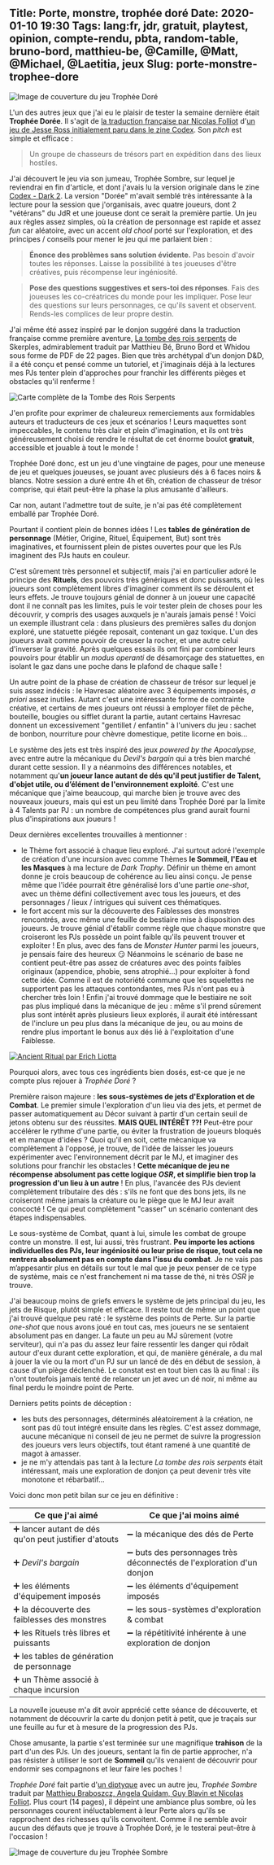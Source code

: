 Title: Porte, monstre, trophée doré
Date: 2020-01-10 19:30
Tags: lang:fr, jdr, gratuit, playtest, opinion, compte-rendu, pbta, random-table, bruno-bord, matthieu-be, @Camille, @Matt, @Michael, @Laetitia, jeux
Slug: porte-monstre-trophee-dore
---

![Image de couverture du jeu Trophée Doré](images/2020/01/trophee-dore.png)

L'un des autres jeux que j'ai eu le plaisir de tester la semaine dernière était **Trophée Dorée**.
Il s'agit de [la traduction française par Nicolas Folliot](https://nicolasfolliot.itch.io/trophee-dore)
d'[un jeu de Jesse Ross initialement paru dans le zine Codex](https://www.drivethrurpg.com/product/293716/).
Son _pitch_ est simple et efficace :

> Un groupe de chasseurs de trésors part en expédition dans des lieux hostiles.

J'ai découvert le jeu via son jumeau, Trophée Sombre, sur lequel je reviendrai en fin d'article,
et dont j'avais lu la version originale dans le zine [Codex - Dark 2](https://www.drivethrurpg.com/product/268198/Codex--Dark-2-Dec-2018).
La version "Dorée" m'avait semblé très intéressante à la lecture pour la session que j'organisais,
avec quatre joueurs, dont 2 "vétérans" du JdR et une joueuse dont ce serait la première partie.
Un jeu aux règles assez simples, où la création de personnage est rapide et assez _fun_ car aléatoire,
avec un accent _old chool_ porté sur l'exploration, et des principes / conseils pour mener le jeu qui me parlaient bien :

> **Énonce des problèmes sans solution évidente.** Pas besoin
> d'avoir toutes les réponses. Laisse la possibilité à tes joueuses
> d'être créatives, puis récompense leur ingéniosité.

> **Pose des questions suggestives et sers-toi des réponses**. Fais
> des joueuses les co-créatrices du monde pour les impliquer. Pose leur
> des questions sur leurs personnages, ce qu'ils savent et
> observent. Rends-les complices de leur propre destin.

J'ai même été assez inspiré par le donjon suggéré dans la traduction française comme première aventure,
[La tombe des rois serpents](https://www.whidou.fr/la-tombe-des-rois-serpents.html) de Skerples,
admirablement traduit par Matthieu Bé, Bruno Bord et Whidou sous forme de PDF de 22 pages.
Bien que très archétypal d'un donjon D&D,
il a été conçu et pensé comme un tutoriel, et j'imaginais déjà à la lectures mes PJs tenter plein d'approches
pour franchir les différents pièges et obstacles qu'il renferme !

![Carte complète de la Tombe des Rois Serpents](images/2020/01/tomb-of-the-serpent-kings.png)

J'en profite pour exprimer de chaleureux remerciements aux formidables auteurs et traducteurs de ces jeux et scénarios !
Leurs maquettes sont impeccables, le contenu très clair et plein d'imagination,
et ils ont très généreusement choisi de rendre le résultat de cet énorme boulot **gratuit**,
accessible et jouable à tout le monde !

Trophée Doré donc, est un jeu d'une vingtaine de pages, pour une meneuse de jeu et quelques joueuses,
se jouant avec plusieurs dés à 6 faces noirs & blancs.
Notre session a duré entre 4h et 6h, création de chasseur de trésor comprise,
qui était peut-être la phase la plus amusante d'ailleurs.

Car non, autant l'admettre tout de suite, je n'ai pas été complètement emballé par Trophée Doré.

Pourtant il contient plein de bonnes idées !
Les **tables de génération de personnage** (Métier, Origine, Rituel, Équipement, But)
sont très imaginatives, et fournissent plein de pistes ouvertes pour que les PJs imaginent des PJs hauts en couleur.

C'est sûrement très personnel et subjectif, mais j'ai en particulier adoré le principe des **Rituels**,
des pouvoirs très génériques et donc puissants, où les joueurs sont complètement libres d'imaginer
comment ils se déroulent et leurs effets.
Je trouve toujours génial de donner à un joueur une capacité dont il ne connaît pas les limites,
puis le voir tester plein de choses pour les découvrir, y compris des usages auxquels je n'aurais jamais pensé !
Voici un exemple illustrant cela : dans plusieurs des premières salles du donjon exploré,
une statuette piégée reposait, contenant un gaz toxique. L'un des joueurs avait comme pouvoir de creuser la rocher,
et une autre celui d'inverser la gravité. Après quelques essais ils ont fini par combiner leurs pouvoirs
pour établir un _modus operanti_ de désamorçage des statuettes, en isolant le gaz dans une poche dans le plafond de chaque salle !

Un autre point de la phase de création de chasseur de trésor sur lequel je suis assez indécis :
le Havresac aléatoire avec 3 équipements imposés, _a priori_ assez inutiles.
Autant c'est une intéressante forme de contrainte créative, et certains de mes joueurs ont réussi à employer
filet de pêche, bouteille, bougies ou sifflet durant la partie, autant certains Havresac donnent un excessivement
"gentillet / enfantin" à l'univers du jeu : sachet de bonbon, nourriture pour chèvre domestique, petite licorne en bois...

Le système des jets est très inspiré des jeux _powered by the Apocalypse_, avec entre autre la mécanique du _Devil's bargain_
qui a très bien marché durant cette session.
Il y a néanmoins des différences notables, et notamment qu'**un joueur lance autant de dés qu'il peut justifier de Talent,
d'objet utile, ou d’élément de l'environnement exploité**.
C'est une mécanique que j'aime beaucoup, qui marche bien je trouve avec des nouveaux joueurs,
mais qui est un peu limité dans Trophée Doré par la limite à 4 Talents par PJ :
un nombre de compétences plus grand aurait fourni plus d'inspirations aux joueurs !

Deux dernières excellentes trouvailles à mentionner :

- le Thème fort associé à chaque lieu exploré. J'ai surtout adoré l'exemple de création d'une incursion avec comme Thèmes
**le Sommeil, l'Eau et les Masques** à ma lecture de _Dark Trophy_.
Définir un thème en amont donne je crois beaucoup de cohérence au lieu ainsi conçu.
Je pense même que l'idée pourrait être généralisé lors d'une partie _one-shot_,
avec un thème défini collectivement avec tous les joueurs, et des personnages / lieux / intrigues qui suivent ces thématiques.
- le fort accent mis sur la découverte des Faiblesses des monstres rencontrés, avec même une feuille de bestiaire
mise à disposition des joueurs. Je trouve génial d'établir comme règle que chaque monstre que croiseront les PJs
possède un point faible qu'ils peuvent trouver et exploiter !
En plus, avec des fans de _Monster Hunter_ parmi les joueurs, je pensais faire des heureux 😏
Néanmoins le scénario de base ne contient peut-être pas assez de créatures avec des points faibles originaux
(appendice, phobie, sens atrophié...) pour exploiter à fond cette idée. Comme il est de notoriété commune que les squelettes
ne supportent pas les attaques contondantes, mes PJs n'ont pas eu à chercher très loin !
Enfin j'ai trouvé dommage que le bestiaire ne soit pas plus impliqué dans la mécanique de jeu :
même s'il prend sûrement plus sont intérêt après plusieurs lieux explorés, il aurait été intéressant de l'inclure un peu
plus dans la mécanique de jeu, ou au moins de rendre plus important le bonus aux dés lié à l'exploitation d'une Faiblesse.

[![Ancient Ritual par Erich Liotta](images/2020/01/erich-liotta-3-ancient-ritual-colour-lr.jpg)](https://www.artstation.com/artwork/VXe5N)

Pourquoi alors, avec tous ces ingrédients bien dosés, est-ce que je ne compte plus rejouer à _Trophée Doré_ ?

Première raison majeure : **les sous-systèmes de jets d'Exploration et de Combat**.
Le premier simule l'exploration d'un lieu via des jets, et permet de passer automatiquement au Décor suivant
à partir d'un certain seuil de jetons obtenu sur des réussites.
**MAIS QUEL INTÉRÊT ??!** Peut-être pour accélérer le rythme d'une partie, ou éviter la frustration de joueurs bloqués
et en manque d'idées ? Quoi qu'il en soit, cette mécanique va complètement à l'opposé, je trouve,
de l'idée de laisser les joueurs expérimenter avec l'environnement décrit par le MJ,
et imaginer des solutions pour franchir les obstacles ! **Cette mécanique de jeu ne récompense absolument pas
cette logique _OSR_, et simplifie bien trop la progression d'un lieu à un autre** !
En plus, l'avancée des PJs devient complètement tributaire des dés :
s'ils ne font que des bons jets, ils ne croiseront même jamais la créature ou le piège que le MJ leur avait concocté !
Ce qui peut complètement "casser" un scénario contenant des étapes indispensables.

Le sous-système de Combat, quant à lui, simule les combat de groupe contre un monstre.
Il est, lui aussi, très frustrant.
**Peu importe les actions individuelles des PJs, leur ingéniosité ou leur prise de risque,
tout cela ne rentrera absolument pas en compte dans l'issu du combat**.
Je ne vais pas m’appesantir plus en détails sur tout le mal que je peux penser de ce type de système,
mais ce n'est franchement ni ma tasse de thé, ni très _OSR_ je trouve.

J'ai beaucoup moins de griefs envers le système de jets principal du jeu, les jets de Risque,
plutôt simple et efficace. Il reste tout de même un point que j'ai trouvé quelque peu raté :
le système des points de Perte. Sur la partie _one-shot_ que nous avons joué en tout cas,
mes joueurs ne se sentaient absolument pas en danger. La faute un peu au MJ sûrement (votre serviteur),
qui n'a pas du assez leur faire ressentir les danger qui rôdait autour d'eux durant cette exploration,
et qui, de manière générale, a du mal à jouer la vie ou la mort d'un PJ sur un lancé de dés en début de session,
à cause d'un piège déclenché. Le constat est en tout bien cas là au final :
ils n'ont toutefois jamais tenté de relancer un jet avec un dé noir, ni même au final perdu le moindre point de Perte.

Derniers petits points de déception :

- les buts des personnages, déterminés aléatoirement à la création, ne sont pas dû tout intégré ensuite dans les règles.
C'est assez dommage, aucune mécanique ni conseil de jeu ne permet de suivre la progression des joueurs vers leurs objectifs,
tout étant ramené à une quantité de magot à amasser.
- je ne m'y attendais pas tant à la lecture _La tombe des rois serpents_ était intéressant,
mais une exploration de donjon ça peut devenir très vite monotone et rébarbatif...

Voici donc mon petit bilan sur ce jeu en définitive :

Ce que j'ai aimé                                      | Ce que j'ai moins aimé
------------------------------------------------------|-
➕ lancer autant de dés qu'on peut justifier d'atouts | ➖ la mécanique des dés de Perte
➕ _Devil's bargain_                                  | ➖ buts des personnages très déconnectés de l'exploration d'un donjon
➕ les éléments d'équipement imposés                  | ➖ les éléments d'équipement imposés
➕ la découverte des faiblesses des monstres          | ➖ les sous-systèmes d'exploration & combat
➕ les Rituels très libres et puissants               | ➖ la répétitivité inhérente à une exploration de donjon
➕ les tables de génération de personnage             |
➕ un Thème associé à chaque incursion                |

La nouvelle joueuse m'a dit avoir apprécié cette séance de découverte, et notamment de découvrir la carte du donjon petit à petit,
que je traçais sur une feuille au fur et à mesure de la progression des PJs.

Chose amusante, la partie s'est terminée sur une magnifique **trahison** de la part d'un des PJs.
Un des joueurs, sentant la fin de partie approcher, n'a pas résister à utiliser le sort de **Sommeil**
qu'ils venaient de découvrir pour endormir ses compagnons et leur faire les poches !

_Trophée Doré_ fait partie d'[un diptyque](https://trophyrpg.com) avec un autre jeu, _Trophée Sombre_
traduit par [Matthieu Braboszcz, Angela Quidam, Guy Blavin et Nicolas Folliot](https://nicolasfolliot.itch.io/trophee-sombre).
Plus court (14 pages), il dépeint une ambiance plus sombre, où les personnages courent inéluctablement à leur Perte
alors qu'ils se rapprochent des richesses qu'ils convoitent.
Comme il ne semble avoir aucun des défauts que je trouve à Trophée Doré, je le testerai peut-être à l'occasion !

![Image de couverture du jeu Trophée Sombre](images/2020/01/trophee-sombre.png)

